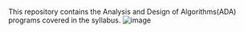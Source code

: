 This repository contains the Analysis and Design of Algorithms(ADA) programs covered in the syllabus.
![image](https://github.com/user-attachments/assets/b9943cdb-3ef8-472a-add7-9cc096de106d)
